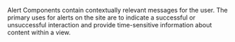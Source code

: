 Alert Components contain contextually relevant messages for the user. The primary uses for alerts on the site are to indicate a successful or unsuccessful interaction and provide time-sensitive information about content within a view.